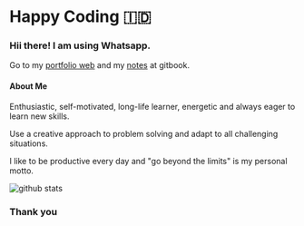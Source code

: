 # Happy Coding :indonesia:
### Hii there! I am using Whatsapp.
Go to my [portfolio web](https://druzxh.github.io/) and my [notes](https://badrudin-docs.gitbook.io/notes) at gitbook.

#### **About Me**
Enthusiastic, self-motivated, long-life learner, energetic and always eager to learn new skills.

Use a creative approach to problem solving and adapt to all challenging situations.

I like to be productive every day and "go beyond the limits" is my personal motto.

![github stats](https://github-readme-stats.vercel.app/api?username=druzxh&show_icons=true)

### Thank you

